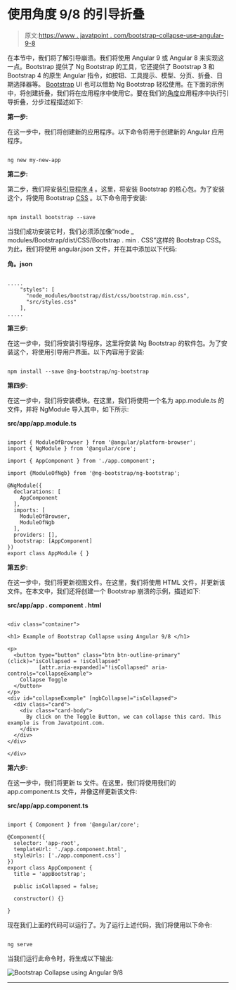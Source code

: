 # 使用角度 9/8 的引导折叠

> 原文:[https://www . javatpoint . com/bootstrap-collapse-use-angular-9-8](https://www.javatpoint.com/bootstrap-collapse-using-angular-9-8)

在本节中，我们将了解引导崩溃。我们将使用 Angular 9 或 Angular 8 来实现这一点。Bootstrap 提供了 Ng Bootstrap 的工具，它还提供了 Bootstrap 3 和 Bootstrap 4 的原生 Angular 指令，如按钮、工具提示、模型、分页、折叠、日期选择器等。 [Bootstrap](https://www.javatpoint.com/bootstrap-tutorial) UI 也可以借助 Ng Bootstrap 轻松使用。在下面的示例中，将创建折叠，我们将在应用程序中使用它。要在我们的[角度](https://www.javatpoint.com/angularjs-tutorial)应用程序中执行引导折叠，分步过程描述如下:

**第一步:**

在这一步中，我们将创建新的应用程序。以下命令将用于创建新的 Angular 应用程序。

```

ng new my-new-app

```

**第二步:**

第二步，我们将安装[引导程序 4](https://www.javatpoint.com/bootstrap-4) 。这里，将安装 Bootstrap 的核心包。为了安装这个，将使用 Bootstrap [CSS](https://www.javatpoint.com/css-tutorial) 。以下命令用于安装:

```

npm install bootstrap --save

```

当我们成功安装它时，我们必须添加像“node _ modules/Bootstrap/dist/CSS/Bootstrap . min . CSS”这样的 Bootstrap CSS。为此，我们将使用 angular.json 文件，并在其中添加以下代码:

**角。json**

```

.....
    "styles": [
      "node_modules/bootstrap/dist/css/bootstrap.min.css",
      "src/styles.css"
    ],
.....

```

**第三步:**

在这一步中，我们将安装引导程序。这里将安装 Ng Bootstrap 的软件包。为了安装这个，将使用引导用户界面。以下内容用于安装:

```

npm install --save @ng-bootstrap/ng-bootstrap

```

**第四步:**

在这一步中，我们将安装模块。在这里，我们将使用一个名为 app.module.ts 的文件，并将 NgModule 导入其中，如下所示:

**src/app/app.module.ts**

```

import { ModuleOfBrowser } from '@angular/platform-browser';
import { NgModule } from '@angular/core';

import { AppComponent } from './app.component';

import {ModuleOfNgb} from '@ng-bootstrap/ng-bootstrap';

@NgModule({
  declarations: [
    AppComponent
  ],
  imports: [
    ModuleOfBrowser, 
    ModuleOfNgb
  ],
  providers: [],
  bootstrap: [AppComponent]
})
export class AppModule { }

```

**第五步:**

在这一步中，我们将更新视图文件。在这里，我们将使用 HTML 文件，并更新该文件。在本文中，我们还将创建一个 Bootstrap 崩溃的示例，描述如下:

**src/app/app . component . html**

```

<div class="container">

<h1> Example of Bootstrap Collapse using Angular 9/8 </h1>

<p>
  <button type="button" class="btn btn-outline-primary" (click)="isCollapsed = !isCollapsed"
          [attr.aria-expanded]="!isCollapsed" aria-controls="collapseExample">
    Collapse Toggle
  </button>
</p>
<div id="collapseExample" [ngbCollapse]="isCollapsed">
  <div class="card">
    <div class="card-body">
      By click on the Toggle Button, we can collapse this card. This example is from Javatpoint.com.
    </div>
  </div>
</div>

</div>

```

**第六步:**

在这一步中，我们将更新 ts 文件。在这里，我们将使用我们的 app.component.ts 文件，并像这样更新该文件:

**src/app/app.component.ts**

```

import { Component } from '@angular/core';

@Component({
  selector: 'app-root',
  templateUrl: './app.component.html',
  styleUrls: ['./app.component.css']
})
export class AppComponent {
  title = 'appBootstrap';

  public isCollapsed = false;

  constructor() {}

}

```

现在我们上面的代码可以运行了。为了运行上述代码，我们将使用以下命令:

```

ng serve

```

当我们运行此命令时，将生成以下输出:

![Bootstrap Collapse using Angular 9/8](../Images/6dd4350c18a2e085cbb3a7f02dc0c40c.png)

* * *